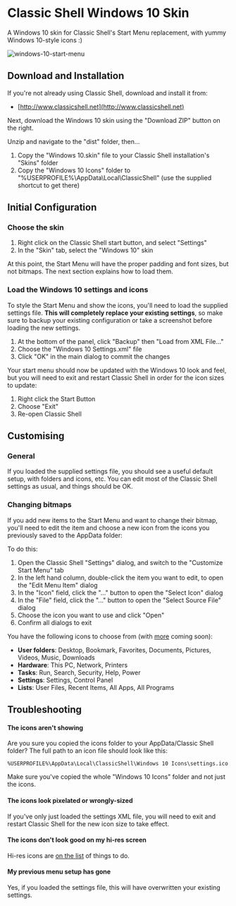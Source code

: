 # Classic Shell Windows 10 Skin

A Windows 10 skin for Classic Shell's Start Menu replacement, with yummy Windows 10-style icons :)

![windows-10-start-menu](https://cloud.githubusercontent.com/assets/132681/10264496/00daba96-6a05-11e5-8dbd-44b4cd83e374.png)


## Download and Installation

If you're not already using Classic Shell, download and install it from:

- [http://www.classicshell.net](http://www.classicshell.net)

Next, download the Windows 10 skin using the "Download ZIP" button on the right.

Unzip and navigate to the "dist" folder, then...

1. Copy the "Windows 10.skin" file to your Classic Shell installation's "Skins" folder
2. Copy the "Windows 10 Icons" folder to "%USERPROFILE%\AppData\Local\ClassicShell\" (use the supplied shortcut to get there)

## Initial Configuration

### Choose the skin

1. Right click on the Classic Shell start button, and select "Settings"
2. In the "Skin" tab, select the "Windows 10" skin

At this point, the Start Menu will have the proper padding and font sizes, but not bitmaps. The next section explains how to load them.

### Load the Windows 10 settings and icons 

To style the Start Menu and show the icons, you'll need to load the supplied settings file. **This will completely replace your existing settings**, so make sure to backup your existing configuration or take a screenshot before loading the new settings.

1. At the bottom of the panel, click "Backup" then "Load from XML File..."
2. Choose the "Windows 10 Settings.xml" file
3. Click "OK" in the main dialog to commit the changes

Your start menu should now be updated with the Windows 10 look and feel, but you will need to exit and restart Classic Shell in order for the icon sizes to update:

1. Right click the Start Button
2. Choose "Exit"
3. Re-open Classic Shell


## Customising

### General

If you loaded the supplied settings file, you should see a useful default setup, with folders and icons, etc. You can edit most of the Classic Shell settings as usual, and things should be OK.

### Changing bitmaps

If you add new items to the Start Menu and want to change their bitmap, you'll need to edit the item and choose a new icon from the icons you previously saved to the AppData folder:

To do this:

1. Open the Classic Shell "Settings" dialog, and switch to the "Customize Start Menu" tab
2. In the left hand column, double-click the item you want to edit, to open the "Edit Menu Item" dialog
3. In the "Icon" field, click the "..." button to open the "Select Icon" dialog
4. In the "File" field, click the "..." button to open the "Select Source File" dialog
5. Choose the icon you want to use and click "Open"
6. Confirm all dialogs to exit


You have the following icons to choose from (with [more](https://github.com/davestewart/classic-shell-win10/issues/2) coming soon):

- **User folders**: Desktop, Bookmark, Favorites, Documents, Pictures, Videos, Music, Downloads
- **Hardware**: This PC, Network, Printers
- **Tasks**: Run, Search, Security, Help, Power
- **Settings**: Settings, Control Panel
- **Lists**: User Files, Recent Items, All Apps, All Programs


## Troubleshooting

#### The icons aren't showing

Are you sure you copied the icons folder to your AppData/Classic Shell folder? The full path to an icon file should look like this:

	%USERPROFILE%\AppData\Local\ClassicShell\Windows 10 Icons\settings.ico

Make sure you've copied the whole "Windows 10 Icons" folder and not just the icons.

#### The icons look pixelated or wrongly-sized

If you've only just loaded the settings XML file, you will need to exit and restart Classic Shell for the new icon size to take effect.

#### The icons don't look good on my hi-res screen

Hi-res icons are [on the list](https://github.com/davestewart/classic-shell-win10/issues/3) of things to do.

#### My previous menu setup has gone

Yes, if you loaded the settings file, this will have overwritten your existing settings. 
